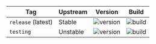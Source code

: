 | Tag                | Upstream                | Version | Build |
| -------------------|-------------------------|---------|-------|
| `release` (latest) | Stable                  | ![version](https://img.shields.io/badge/dynamic/json?color=f5f5f5&style=flat-square&label=&query=%24.version&url=https%3A%2F%2Fraw.githubusercontent.com%2Fhotio%2Fqbittorrent%2Frelease%2FVERSION.json) | ![build](https://img.shields.io/github/workflow/status/hotio/qbittorrent/build/release?style=flat-square&label=) |
| `testing`          | Unstable                | ![version](https://img.shields.io/badge/dynamic/json?color=f5f5f5&style=flat-square&label=&query=%24.version&url=https%3A%2F%2Fraw.githubusercontent.com%2Fhotio%2Fqbittorrent%2Ftesting%2FVERSION.json) | ![build](https://img.shields.io/github/workflow/status/hotio/qbittorrent/build/testing?style=flat-square&label=) |
